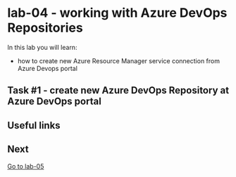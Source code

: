 # lab-04 - working with Azure DevOps Repositories


In this lab you will learn:

* how to create new Azure Resource Manager service connection from Azure Devops portal


## Task #1 - create new Azure DevOps Repository at Azure DevOps portal



## Useful links

## Next
[Go to lab-05](../lab-05/readme.md)